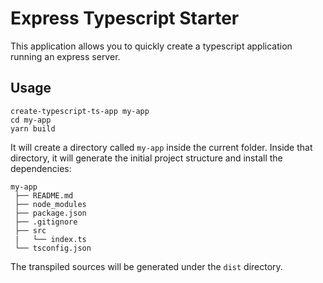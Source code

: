 # Express Typescript Starter

This application allows you to quickly create a typescript application running an express server.

## Usage

```
create-typescript-ts-app my-app
cd my-app
yarn build
```

It will create a directory called `my-app` inside the current folder.
Inside that directory, it will generate the initial project structure and install the dependencies:

```
my-app
 ├── README.md
 ├── node_modules
 ├── package.json
 ├── .gitignore
 ├── src
 |   └── index.ts
 └── tsconfig.json
```

The transpiled sources will be generated under the `dist` directory.
